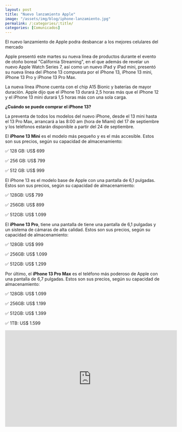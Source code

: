 ```yaml
---
layout: post
title: "Nuevo lanzamiento Apple"
image: "/assets/img/blog/iphone-lanzamiento.jpg"
permalink: /:categories/:title/
categories: [Comunicados]
---
```


El nuevo lanzamiento de Apple podra desbancar a los mejores celulares del mercado



 Apple presentó este martes su nueva línea de productos durante el evento de otoño boreal "California Streaming", en el que además de revelar un nuevo Apple Watch Series 7, así como un nuevo iPad y iPad mini, presentó su nueva línea del iPhone 13 compuesta por el iPhone 13, iPhone 13 mini, iPhone 13 Pro y iPhone 13 Pro Max.

 La nueva línea iPhone cuenta con el chip A15 Bionic y baterías de mayor duración. Apple dijo que el iPhone 13 durará 2,5 horas más que el iPhone 12 y el iPhone 13 mini durará 1,5 horas más con una sola carga. 

 **¿Cuándo se puede comprar el iPhone 13?**

La preventa de todos los modelos del nuevo iPhone, desde el 13 mini hasta el 13 Pro Max, arrancará a las 8:00 am (hora de Miami) del 17 de septiembre y los teléfonos estarán disponible a partir del 24 de septiembre. 



El **iPhone 13 Mini** es el modelo más pequeño y es el más accesible. Estos son sus precios, según su capacidad de almacenamiento:

✅ 128 GB: US$ 699

✅ 256 GB: US$ 799

✅ 512 GB: US$ 999

El iPhone 13 es el modelo base de Apple con una pantalla de 6,1 pulgadas. Estos son sus precios, según su capacidad de almacenamiento:

✅ 128GB: US$ 799

✅ 256GB: US$ 899

✅ 512GB: US$ 1.099

El **iPhone 13 Pro**, tiene una pantalla de tiene una pantalla de 6,1 pulgadas y un sistema de cámaras de alta calidad. Estos son sus precios, según su capacidad de almacenamiento:

✅ 128GB: US$ 999

✅ 256GB: US$ 1.099

✅ 512GB: US$ 1.299

Por último, el **iPhone 13 Pro Max** es el teléfono más poderoso de Apple con una pantalla de 6,7 pulgadas. Estos son sus precios, según su capacidad de almacenamiento:

✅ 128GB: US$ 1.099

✅ 256GB: US$ 1.199

✅ 512GB: US$ 1.399

✅ 1TB: US$ 1.599

<div class="embed-responsive embed-responsive-16by9">

<iframe width="560" height="315" src="https://www.youtube.com/embed/m43rh-pI0P0" title="YouTube video player" frameborder="0" allow="accelerometer; autoplay; clipboard-write; encrypted-media; gyroscope; picture-in-picture" allowfullscreen></iframe>